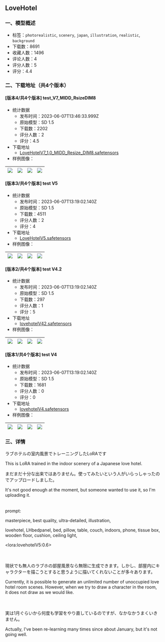 ## LoveHotel
### 一、模型概述

- 标签：`photorealistic`, `scenery`, `japan`, `illustration`, `realistic`, `background`
- 下载数：8691
- 收藏人数：1496
- 评论人数：4
- 评分人数：5
- 评分：4.4

### 二、下载地址（共4个版本）

#### [版本4/共4个版本] test_V7_MIDD_RsizeDIM8

- 统计数据
  - 发布时间：2023-06-07T13:46:33.999Z
  - 原始模型：SD 1.5
  - 下载数：2202
  - 评分人数：2
  - 评分：4.5
- 下载地址
  - [LoveHotelV7_1.0_MIDD_Resize_DIM8.safetensors](https://civitai.com/api/download/models/91062)
- 样例图像：

| <img src="https://image.civitai.com/xG1nkqKTMzGDvpLrqFT7WA/04101aeb-e5b3-4c41-9dbe-6f6cf9ee8afb/width=450/1061491.jpeg" /> | <img src="https://image.civitai.com/xG1nkqKTMzGDvpLrqFT7WA/64ba030e-e9e2-4591-a899-290ab08ff74d/width=450/1061690.jpeg" /> | <img src="https://image.civitai.com/xG1nkqKTMzGDvpLrqFT7WA/2b1f7a46-24c1-4dfa-8181-9d995ba6cfc7/width=450/1061700.jpeg" /> | <img src="https://image.civitai.com/xG1nkqKTMzGDvpLrqFT7WA/6d53f9d5-dfa0-409b-b898-d095fccc235b/width=450/1061702.jpeg" /> |
| ---- | ---- | ---- | ---- |

#### [版本3/共4个版本] test V5

- 统计数据
  - 发布时间：2023-06-07T13:19:02.140Z
  - 原始模型：SD 1.5
  - 下载数：4511
  - 评分人数：2
  - 评分：4
- 下载地址
  - [LoveHotelV5.safetensors](https://civitai.com/api/download/models/21552)
- 样例图像：

| <img src="https://image.civitai.com/xG1nkqKTMzGDvpLrqFT7WA/b56f6025-e33b-410b-fa89-c8fb86151f00/width=450/229078.jpeg" /> | <img src="https://image.civitai.com/xG1nkqKTMzGDvpLrqFT7WA/c61759f4-a0a9-4d9a-8c7a-6b6fda644500/width=450/229077.jpeg" /> | <img src="https://image.civitai.com/xG1nkqKTMzGDvpLrqFT7WA/9051f495-0176-415a-9280-32cb651d0800/width=450/229076.jpeg" /> | <img src="https://image.civitai.com/xG1nkqKTMzGDvpLrqFT7WA/f59c8349-89c7-4904-aef7-8d4ddb36ea00/width=450/229075.jpeg" /> |
| ---- | ---- | ---- | ---- |

#### [版本2/共4个版本] test V4.2

- 统计数据
  - 发布时间：2023-06-07T13:19:02.140Z
  - 原始模型：SD 1.5
  - 下载数：297
  - 评分人数：1
  - 评分：5
- 下载地址
  - [lovehotelV42.safetensors](https://civitai.com/api/download/models/15486)
- 样例图像：

| <img src="https://image.civitai.com/xG1nkqKTMzGDvpLrqFT7WA/68f78a2a-e125-4e45-c2f1-6a5c1c1d4300/width=450/154351.jpeg" /> | <img src="https://image.civitai.com/xG1nkqKTMzGDvpLrqFT7WA/6300d876-7a5f-467b-48da-1a14e8206200/width=450/154350.jpeg" /> | <img src="https://image.civitai.com/xG1nkqKTMzGDvpLrqFT7WA/9d0ef013-0c49-42ad-218e-def7854ad600/width=450/154349.jpeg" /> | <img src="https://image.civitai.com/xG1nkqKTMzGDvpLrqFT7WA/131ee18e-5598-459f-6a56-cefb2aa43600/width=450/154348.jpeg" /> |
| ---- | ---- | ---- | ---- |

#### [版本1/共4个版本] test V4

- 统计数据
  - 发布时间：2023-06-07T13:19:02.140Z
  - 原始模型：SD 1.5
  - 下载数：1681
  - 评分人数：0
  - 评分：0
- 下载地址
  - [lovehotelV4.safetensors](https://civitai.com/api/download/models/15485)
- 样例图像：

| <img src="https://image.civitai.com/xG1nkqKTMzGDvpLrqFT7WA/1f0f89c5-cb38-484d-f00f-3130e9182d00/width=450/154340.jpeg" /> | <img src="https://image.civitai.com/xG1nkqKTMzGDvpLrqFT7WA/8eb79c03-890a-42d5-517b-83c009998100/width=450/154345.jpeg" /> | <img src="https://image.civitai.com/xG1nkqKTMzGDvpLrqFT7WA/d1cf6a61-1a7a-43c2-ba0e-106a857ca200/width=450/154344.jpeg" /> | <img src="https://image.civitai.com/xG1nkqKTMzGDvpLrqFT7WA/dea69bed-a442-486d-c279-1cd4bff2dc00/width=450/154343.jpeg" /> |
| ---- | ---- | ---- | ---- |


### 三、详情
<p>ラブホテルの室内風景でトレーニングしたLoRAです</p><p>This is LoRA trained in the indoor scenery of a Japanese love hotel.</p><p>まだまだ十分な出来ではありません。使ってみたいという人がいらっしゃったのでアップロードしました。</p><p>It's not good enough at the moment, but someone wanted to use it, so I'm uploading it.</p><p>　<br />prompt:</p><p>masterpiece, best quality, ultra-detailed, illustration,</p><p>lovehotel, LHbedpanel, bed, pillow, table, couch, indoors, phone, tissue box, wooden floor, cushion, ceiling light,</p><p>&lt;lora:lovehotelV5:0.6&gt;</p><p>　</p><p>現状でも無人のラブホの部屋風景なら無限に生成できます。しかし、部屋内にキャラクターを描こうとすると思うように描いてくれないことが多々あります。</p><p>Currently, it is possible to generate an unlimited number of unoccupied love hotel room scenes. However, when we try to draw a character in the room, it does not draw as we would like.</p><p>　</p><p>実は1月ぐらいから何度も学習をやり直しているのですが、なかなかうまくいきません。</p><p>Actually, I've been re-learning many times since about January, but it's not going well.</p>